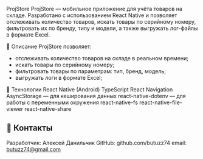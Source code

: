 ProjStore
ProjStore — мобильное приложение для учёта товаров на складе. Разработано с использованием React Native и позволяет отслеживать количество товаров, искать товары по серийному номеру, фильтровать их по бренду, типу и модели, а также выгружать лог-файлы в формате Excel.

📱 Описание
ProjStore позволяет:
- отслеживать количество товаров на складе в реальном времени;
- искать товары по серийному номеру;
- фильтровать товары по параметрам: тип, бренд, модель;
- выгружать логи в формате Excel;

🚀 Технологии
React Native (Android)
TypeScript
React Navigation
AsyncStorage — для кеширования данных
react-native-dotenv — для работы с переменными окружения
react-native-fs
react-native-file-viewer
react-native-share

## 📧 Контакты
Разработчик: Алексей Данильчик
GitHub: github.com/butuzz74
email: butuzz74@gmail.com
